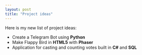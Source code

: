 ```yaml
---
layout: post
title: "Project ideas"
---
```


Here is my new list of project ideas: 

* Create a Telegram Bot using **Python**
* Make Flappy Bird in **HTML5** with **Phaser**
* Application for casting and counting votes built in **C#** and **SQL**
